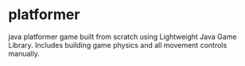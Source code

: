# platformer
java platformer game built from scratch using Lightweight Java Game Library.
Includes building game physics and all movement controls manually.

